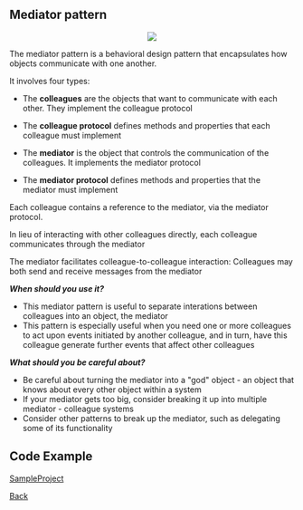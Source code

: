 ##  Mediator pattern

<p align="center">
  <image src="images/mediator.png"></image>
</p>



The mediator pattern is a behavioral design pattern that encapsulates how objects communicate with one another.

It involves four types:

- The <b>colleagues</b> are the objects that want to communicate with each other. They implement the colleague protocol

- The <b>colleague protocol</b> defines methods and properties that each colleague must implement 

- The <b>mediator</b> is the object that controls the communication of the colleagues. It implements the mediator protocol

- The <b>mediator protocol</b> defines methods and properties that the mediator must implement

Each colleague contains a reference to the mediator, via the mediator protocol.

In lieu of interacting with other colleagues directly, each colleague communicates through the mediator

The mediator facilitates colleague-to-colleague interaction: Colleagues may both send and receive messages from the mediator



***When should you use it?***

- This mediator pattern is useful to separate interations between colleagues into an object, the mediator
- This pattern is especially useful when you need one or more colleagues to act upon events initiated by another colleague, and in turn, have this colleague generate further events that affect other colleagues

***What should you be careful about?***

- Be careful about turning the mediator into a "god" object - an object that knows about every other object within a system
- If your mediator gets too big, consider breaking it up into multiple mediator - colleague systems
- Consider other patterns to break up the mediator, such as delegating some of its functionality

## Code Example
[SampleProject]

[SampleProject]: ../samples/Mediator-pattern/ "SampleProject"






[Back]

[Back]: ../README.md "Back"
